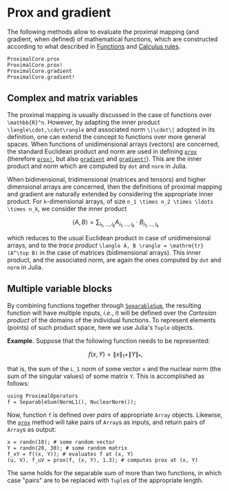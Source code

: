 # Prox and gradient

The following methods allow to evaluate the proximal mapping (and gradient, when defined) of mathematical functions, which are constructed according to what described in [Functions](@ref) and [Calculus rules](@ref).

```@docs
ProximalCore.prox
ProximalCore.prox!
ProximalCore.gradient
ProximalCore.gradient!
```

## Complex and matrix variables

The proximal mapping is usually discussed in the case of functions over ``\mathbb{R}^n``. However, by adapting the inner product ``\langle\cdot,\cdot\rangle`` and associated norm ``\|\cdot\|`` adopted in its definition, one can extend the concept to functions over more general spaces.
When functions of unidimensional arrays (vectors) are concerned, the standard Euclidean product and norm are used in defining [`prox`](@ref) (therefore [`prox!`](@ref), but also [`gradient`](@ref) and [`gradient!`](@ref)).
This are the inner product and norm which are computed by `dot` and `norm` in Julia.

When bidimensional, tridimensional (matrices and tensors) and higher dimensional arrays are concerned, then the definitions of proximal mapping and gradient are naturally extended by considering the appropriate inner product.
For ``k``-dimensional arrays, of size ``n_1 \times n_2 \times \ldots \times n_k``, we consider the inner product
```math
\langle A, B \rangle = \sum_{i_1,\ldots,i_k} A_{i_1,\ldots,i_k} \cdot B_{i_1,\ldots,i_k}
```
which reduces to the usual Euclidean product in case of unidimensional arrays, and to the *trace product* ``\langle A, B \rangle = \mathrm{tr}(A^\top B)`` in the case of matrices (bidimensional arrays). This inner product, and the associated norm, are again the ones computed by `dot` and `norm` in Julia.

## Multiple variable blocks

By combining functions together through [`SeparableSum`](@ref), the resulting function will have multiple inputs, *i.e.*, it will be defined over the *Cartesian product* of the domains of the individual functions.
To represent elements (points) of such product space, here we use Julia's `Tuple` objects.

**Example.** Suppose that the following function needs to be represented:
```math
f(x, Y) = \|x\|_1 + \|Y\|_*,
```
that is, the sum of the ``L_1`` norm of some vector ``x`` and the nuclear norm (the sum of the singular values) of some matrix ``Y``. This is accomplished as follows:
```example blocks
using ProximalOperators
f = SeparableSum(NormL1(), NuclearNorm());
```
Now, function `f` is defined over *pairs* of appropriate `Array` objects. Likewise, the [`prox`](@ref) method will take pairs of `Array`s as inputs, and return pairs of `Array`s as output:
```example block
x = randn(10); # some random vector
Y = randn(20, 30); # some random matrix
f_xY = f((x, Y)); # evaluates f at (x, Y)
(u, V), f_uV = prox(f, (x, Y), 1.3); # computes prox at (x, Y)
```
The same holds for the separable sum of more than two functions, in which case "pairs" are to be replaced with `Tuple`s of the appropriate length.
